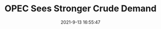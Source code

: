 ---
"title": "OPEC Sees Stronger Crude Demand"
"date": "2021-9-13 16:55:47"
"feed_name": "RIGZONE"
"feed_website": "http://www.rigzone.com/"
"feed_rss": "http://www.rigzone.com/news/rss/rigzone_latest.aspx"
"link": "https://www.rigzone.com/news/wire/opec_sees_stronger_crude_demand-13-sep-2021-166421-article/?rss=true"
"file": "_posts/2021-9-13-16-55-47_RIGZONE_f88516c02211ecabd87d922440b190fbb184b98b.md"
"accident": "0"
"drilling": "0"
"dead": "0"
"injured": "0"
---